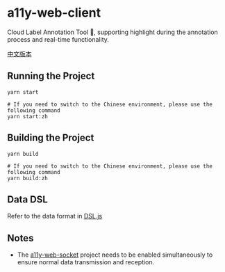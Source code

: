# a11y-web-client

Cloud Label Annotation Tool 🔧, supporting highlight during the annotation process and real-time functionality.

[中文版本](./README.CN.md)

## Running the Project

```
yarn start

# If you need to switch to the Chinese environment, please use the following command
yarn start:zh
```

## Building the Project

```
yarn build

# If you need to switch to the Chinese environment, please use the following command
yarn build:zh
```

## Data DSL

Refer to the data format in [DSL.js](../../DSL.js)

## Notes

- The [a11y-web-socket](../a11y-web-socket/) project needs to be enabled simultaneously to ensure normal data transmission and reception.
